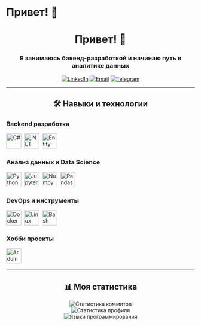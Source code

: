 # Привет! 👋

<div align="center">
  <h1>Привет! 👋</h1>
  <h3>Я занимаюсь бэкенд-разработкой и начинаю путь в аналитике данных</h3>
  <p>
    <a href="https://linkedin.com/in/ваша-ссылка"><img src="https://img.shields.io/badge/LinkedIn-blue?style=for-the-badge&logo=linkedin&logoColor=white" alt="LinkedIn"></a>
    <a href="mailto:ваша-почта@example.com"><img src="https://img.shields.io/badge/Email-red?style=for-the-badge&logo=gmail&logoColor=white" alt="Email"></a>
    <a href="https://t.me/ваш-никнейм"><img src="https://img.shields.io/badge/Telegram-blue?style=for-the-badge&logo=telegram&logoColor=white" alt="Telegram"></a>
  </p>
</div>

---

<div align="center">
  <h2>🛠️ Навыки и технологии</h2>
</div>

### Backend разработка
<div>
  <img src="https://cdn.jsdelivr.net/gh/devicons/devicon/icons/csharp/csharp-original.svg" title="C#" alt="C#" width="40" height="40"/>&nbsp;
  <img src="https://cdn.jsdelivr.net/gh/devicons/devicon/icons/dotnetcore/dotnetcore-original.svg" title=".NET" alt=".NET" width="40" height="40"/>&nbsp;
  <img src="https://cdn.jsdelivr.net/gh/devicons/devicon/icons/sqlite/sqlite-original.svg" title="Entity Framework" alt="Entity Framework" width="40" height="40"/>&nbsp;
</div>

### Анализ данных и Data Science
<div>
  <img src="https://cdn.jsdelivr.net/gh/devicons/devicon/icons/python/python-original.svg" title="Python" alt="Python" width="40" height="40"/>&nbsp;
  <img src="https://cdn.jsdelivr.net/gh/devicons/devicon/icons/jupyter/jupyter-original.svg" title="Jupyter" alt="Jupyter" width="40" height="40"/>&nbsp;
  <img src="https://cdn.jsdelivr.net/gh/devicons/devicon/icons/numpy/numpy-original.svg" title="Numpy" alt="Numpy" width="40" height="40"/>&nbsp;
  <img src="https://cdn.jsdelivr.net/gh/devicons/devicon/icons/pandas/pandas-original.svg" title="Pandas" alt="Pandas" width="40" height="40"/>&nbsp;
</div>

### DevOps и инструменты
<div>
  <img src="https://cdn.jsdelivr.net/gh/devicons/devicon/icons/docker/docker-original.svg" title="Docker" alt="Docker" width="40" height="40"/>&nbsp;
  <img src="https://cdn.jsdelivr.net/gh/devicons/devicon/icons/linux/linux-original.svg" title="Linux" alt="Linux" width="40" height="40"/>&nbsp;
  <img src="https://cdn.jsdelivr.net/gh/devicons/devicon/icons/bash/bash-original.svg" title="Bash" alt="Bash" width="40" height="40"/>&nbsp;
</div>

### Хобби проекты
<div>
  <img src="https://cdn.jsdelivr.net/gh/devicons/devicon/icons/arduino/arduino-original.svg" title="Arduino" alt="Arduino" width="40" height="40"/>&nbsp;
</div>

---

<div align="center">
  <h2>📊 Моя статистика</h2>
</div>

<div align="center">
  <img src="https://github-readme-streak-stats.herokuapp.com/?user=valkyrnd&theme=default" alt="Статистика коммитов"/>
  <br>
  <img src="https://github-readme-stats.vercel.app/api?username=valkyrnd&show_icons=true&theme=default" alt="Статистика профиля"/>
  <br>
  <img src="https://github-readme-stats.vercel.app/api/top-langs/?username=valkyrnd&layout=compact&theme=default" alt="Языки программирования"/>
</div>

